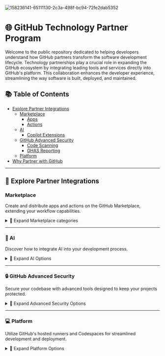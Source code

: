 ![158236141-65111130-2c3a-498f-bc94-72fe2dab5352](https://user-images.githubusercontent.com/54083068/158707540-7e08b789-475d-4a3f-800a-c0197412cf53.png)

# 🌐 GitHub Technology Partner Program

Welcome to the public repository dedicated to helping developers understand how GitHub partners transform the software development lifecycle. Technology partnerships play a crucial role in expanding the GitHub ecosystem by integrating leading tools and services directly into GitHub's platform. This collaboration enhances the developer experience, streamlining the way software is built, deployed, and maintained.

## 📚 Table of Contents
- [Explore Partner Integrations](#🚀-explore-partner-integrations)
  - [Marketplace](#marketplace)
    - [Apps](#apps)
    - [Actions](#actions)
  - [AI](#🤖-ai)
    - [Copilot Extensions](#copilot-extensions)
  - [GitHub Advanced Security](#🔒-github-advanced-security)
    - [Code Scanning](#code-scanning)
    - [GHAS Reporting](#ghas-reporting)
  - [Platform](#💻-platform)
- [Why Partner with GitHub](#why-partner-with-github)

---

## 🚀 Explore Partner Integrations

### Marketplace
Create and distribute apps and actions on the GitHub Marketplace, extending your workflow capabilities.

<details>
<summary>🔽 Expand Marketplace categories</summary>

#### [Apps](apps.md)
Integrate your favorite developer tools directly into GitHub to automate tasks, enhance productivity, and improve code quality.

#### [Actions](actions.md)
Simplify your CI/CD pipelines and automate your workflows using GitHub Actions.

</details>

---

### 🤖 AI
Discover how to integrate AI into your development process.

<details>
<summary>🔽 Expand AI Options</summary>

#### [Copilot Extensions](copilot-extensions.md)
Boost your productivity with GitHub Copilot and its extensions.

</details>

---

### 🔒 GitHub Advanced Security
Secure your codebase with advanced tools designed to keep your projects protected.

<details>
<summary>🔽 Expand Advanced Security Options</summary>

#### [Secret Scanning](https://docs.github.com/en/code-security/code-scanning)
Learn how to become a secret scanning partner.

#### [GHAS Reporting](GHAS.md)
Learn how to export GHAS alerts into 3rd party platforms.

</details>

---

### 💻 Platform
Utilize GitHub's hosted runners and Codespaces for streamlined development and deployment.

<details>
<summary>🔽 Expand Platform Options</summary>

#### [Codespaces](codespaces.md)
Learn how to create a codespace for your GitHub repository.

#### [Hosted Runners](hosted-runners.md)
Learn how to use GitHub-hosted runners to run your workflows.

---

## 🤝 Why Partner with GitHub
Partnering with GitHub enables your tools and services to reach millions of developers, enhancing collaboration and creating more impactful products. Through partnerships, you can:

- Work on GitHub products before anyone else
- Receive Partner Engineering technical support 
- Get free GitHub Enterprise Server licenses to deliver better results to your customers

🔗 [Learn More About Becoming a GitHub Partner](https://partner.github.com/)

---


